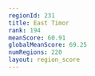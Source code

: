 ```yaml
---
regionId: 231
title: East Timor
rank: 194
meanScore: 60.91
globalMeanScore: 69.25
numRegions: 220
layout: region_score
---
```


